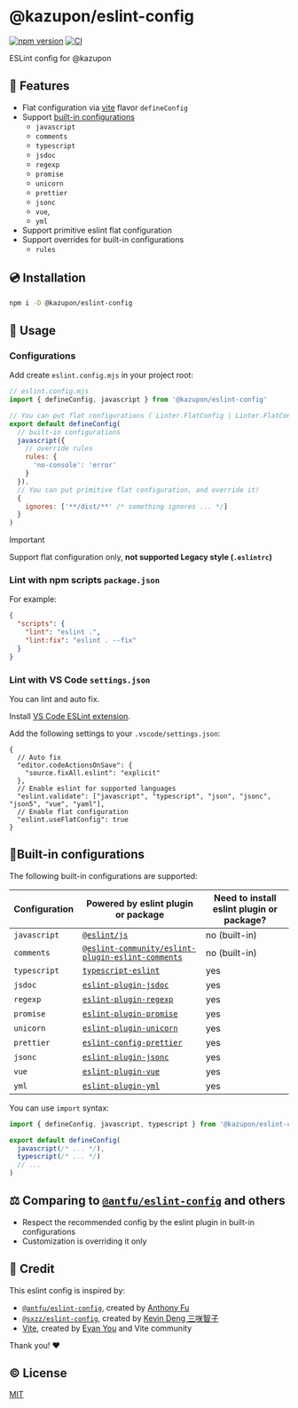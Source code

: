 # @kazupon/eslint-config

[![npm version][npm-version-src]][npm-version-href]
[![CI][ci-src]][ci-href]

ESLint config for @kazupon

## 🌟 Features

- Flat configuration via [vite](https://vitejs.dev/config/) flavor `defineConfig`
- Support [built-in configurations](#built-in-configurations)
  - `javascript`
  - `comments`
  - `typescript`
  - `jsdoc`
  - `regexp`
  - `promise`
  - `unicorn`
  - `prettier`
  - `jsonc`
  - `vue`,
  - `yml`
- Support primitive eslint flat configuration
- Support overrides for built-in configurations
  - `rules`

## 💿 Installation

```sh
npm i -D @kazupon/eslint-config
```

## 🚀 Usage

### Configurations

Add create `eslint.config.mjs` in your project root:

```js
// eslint.config.mjs
import { defineConfig, javascript } from '@kazupon/eslint-config'

// You can put flat configurations (`Linter.FlatConfig | Linter.FlatConfig[]`)
export default defineConfig(
  // built-in configurations
  javascript({
    // override rules
    rules: {
      'no-console': 'error'
    }
  }),
  // You can put primitive flat configuration, and override it!
  {
    ignores: ['**/dist/**' /* something ignores ... */]
  }
)
```

> [!IMPORTANT]
> Support flat configuration only, **not supported Legacy style (`.eslintrc`)**

### Lint with npm scripts `package.json`

For example:

```json
{
  "scripts": {
    "lint": "eslint .",
    "lint:fix": "eslint . --fix"
  }
}
```

### Lint with VS Code `settings.json`

You can lint and auto fix.

Install [VS Code ESLint extension](https://marketplace.visualstudio.com/items?itemName=dbaeumer.vscode-eslint).

Add the following settings to your `.vscode/settings.json`:

```jsonc
{
  // Auto fix
  "editor.codeActionsOnSave": {
    "source.fixAll.eslint": "explicit"
  },
  // Enable eslint for supported languages
  "eslint.validate": ["javascript", "typescript", "json", "jsonc", "json5", "vue", "yaml"],
  // Enable flat configuration
  "eslint.useFlatConfig": true
}
```

## 🔨Built-in configurations

The following built-in configurations are supported:

| Configuration | Powered by eslint plugin or package                                                                                                | Need to install eslint plugin or package? |
| ------------- | ---------------------------------------------------------------------------------------------------------------------------------- | ----------------------------------------- |
| `javascript`  | [`@eslint/js`](https://www.npmjs.com/package/@eslint/js)                                                                           | no (built-in)                             |
| `comments`    | [`@eslint-community/eslint-plugin-eslint-comments`](https://www.npmjs.com/package/@eslint-community/eslint-plugin-eslint-comments) | no (built-in)                             |
| `typescript`  | [`typescript-eslint`](https://www.npmjs.com/package/typescript-eslint)                                                             | yes                                       |
| `jsdoc`       | [`eslint-plugin-jsdoc`](https://www.npmjs.com/package/eslint-plugin-jsdoc)                                                         | yes                                       |
| `regexp`      | [`eslint-plugin-regexp`](https://www.npmjs.com/package/eslint-plugin-regexp)                                                       | yes                                       |
| `promise`     | [`eslint-plugin-promise`](https://www.npmjs.com/package/eslint-plugin-promise)                                                     | yes                                       |
| `unicorn`     | [`eslint-plugin-unicorn`](https://www.npmjs.com/package/eslint-plugin-unicorn)                                                     | yes                                       |
| `prettier`    | [`eslint-config-prettier`](https://www.npmjs.com/package/eslint-config-prettier)                                                   | yes                                       |
| `jsonc`       | [`eslint-plugin-jsonc`](https://www.npmjs.com/package/eslint-plugin-jsonc)                                                         | yes                                       |
| `vue`         | [`eslint-plugin-vue`](https://www.npmjs.com/package/eslint-plugin-vue)                                                             | yes                                       |
| `yml`         | [`eslint-plugin-yml`](https://www.npmjs.com/package/eslint-plugin-yml)                                                             | yes                                       |

You can use `import` syntax:

```js
import { defineConfig, javascript, typescript } from '@kazupon/eslint-config'

export default defineConfig(
  javascript(/* ... */),
  typescript(/* ... */)
  // ...
)
```

## ⚖️ Comparing to [`@antfu/eslint-config`](https://github.com/antfu/eslint-config) and others

- Respect the recommended config by the eslint plugin in built-in configurations
- Customization is overriding it only

## 💖 Credit

This eslint config is inspired by:

- [`@antfu/eslint-config`](https://github.com/antfu/eslint-config), created by [Anthony Fu](https://github.com/antfu)
- [`@sxzz/eslint-config`](https://github.com/sxzz/eslint-config), created by [Kevin Deng 三咲智子](https://github.com/sxzz)
- [Vite](https://github.com/vitejs/vite), created by [Evan You](https://github.com/yyx990803) and Vite community

Thank you! ❤️

## ©️ License

[MIT](http://opensource.org/licenses/MIT)

<!-- Badges -->

[npm-version-src]: https://img.shields.io/npm/v/@kazupon/eslint-config?style=flat
[npm-version-href]: https://npmjs.com/package/@kazupon/eslint-config
[npm-downloads-src]: https://img.shields.io/npm/dm/@kazupon/eslint-config?style=flat
[npm-downloads-href]: https://npmjs.com/package/@kazupon/eslint-config
[ci-src]: https://github.com/kazupon/eslint-config/actions/workflows/ci.yml/badge.svg
[ci-href]: https://github.com/kazupon/eslint-config/actions/workflows/ci.yml

